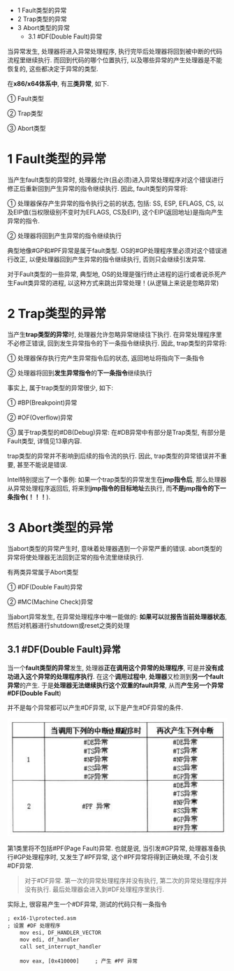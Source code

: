 - 1 Fault类型的异常
- 2 Trap类型的异常
- 3 Abort类型的异常
    - 3.1 \#DF(Double Fault)异常

当异常发生, 处理器将进入异常处理程序, 执行完毕后处理器将回到被中断的代码流程里继续执行. 而回到代码的哪个位置执行, 以及哪些异常的产生处理器是不能恢复的, 这些都决定于异常的类型.

在**x86/x64体系中**, 有**三类异常**, 如下.

① Fault类型

② Trap类型

③ Abort类型

# 1 Fault类型的异常

当产生fault类型的异常时, 处理器允许(且必须)进入异常处理程序对这个错误进行修正后重新回到产生异常的指令继续执行. 因此, fault类型的异常将:

① 处理器保存产生异常的指令执行之前的状态, 包括: SS, ESP, EFLAGS, CS, 以及EIP值(当权限级别不变时为EFLAGS, CS及EIP), 这个EIP(返回地址)是指向产生异常的指令.

② 处理器将回到产生异常的指令继续执行

典型地像\#GP和\#PF异常是属于fault类型. OS的\#GP处理程序里必须对这个错误进行改正, 以便处理器回到产生异常的指令继续执行, 否则只会继续引发异常.

对于Fault类型的一些异常, 典型地, OS的处理是强行终止进程的运行或者说杀死产生Fault类异常的进程, 以这种方式来跳出异常处理！(从逻辑上来说是忽略异常)

# 2 Trap类型的异常

当产生**trap类型的异常**时, 处理器允许忽略异常继续往下执行. 在异常处理程序里不必修正错误, 回到发生异常指令的下一条指令继续执行. 因此, trap类型的异常将:

① 处理器保存执行完产生异常指令后的状态, 返回地址将指向下一条指令

② 处理器将回到**发生异常指令**的**下一条指令**继续执行

事实上, 属于trap类型的异常很少, 如下:

① \#BP(Breakpoint)异常

② \#OF(Overflow)异常

③ 属于trap类型的\#DB(Debug)异常: 在\#DB异常中有部分是Trap类型, 有部分是Fault类型, 详情见13章内容.

trap类型的异常并不影响到后续的指令流的执行. 因此, trap类型的异常错误并不重要, 甚至不能说是错误.

Intel特别提出了一个事例: 如果一个trap类型的异常发生在**jmp指令后**, 那么处理器从异常处理程序返回后, 将来到**jmp指令的目标地址**去执行, 而**不是jmp指令的下一条指令(！！！**).

# 3 Abort类型的异常

当abort类型的异常产生时, 意味着处理器遇到一个非常严重的错误. abort类型的异常将使处理器无法回到正常的指令流里继续执行.

有两类异常属于Abort类型

① \#DF(Double Fault)异常

② \#MC(Machine Check)异常

当abort异常发生, 在异常处理程序中唯一能做的: **如果可以**就**报告当前处理器状态**, 然后对机器进行shutdown或reset之类的处理

## 3.1 \#DF(Double Fault)异常

当一个**fault类型的异常**发生, 处理器**正在调用这个异常的处理程序**, 可是并**没有成功进入这个异常的处理程序执行**. 在这个**调用过程中**, **处理器**又检测到**另一个fault异常**的产生. 于是**处理器无法继续执行这个双重的fault异常**, 从而**产生另一个异常\#DF(Double Fault**)

并不是每个异常都可以产生\#DF异常, 以下是产生\#DF异常的条件.

![config](./images/4.png)

第1类里将不包括\#PF(Page Fault)异常. 也就是说, 当引发\#GP异常, 处理器准备执行\#GP处理程序时, 又发生了\#PF异常, 这个\#PF异常将得到正确处理, 不会引发\#DF异常.

>对于\#DF异常. 第一次的异常处理程序并没有执行, 第二次的异常处理程序并没有执行. 最后处理器会进入到\#DF处理程序里执行.

实际上, 很容易产生一个\#DF异常, 测试的代码只有一条指令

```x86asm
; ex16-1\protected.asm
; 设置 #DF 处理程序
    mov esi, DF_HANDLER_VECTOR
    mov edi, df_handler
    call set_interrupt_handler
    
    mov eax, [0x410000]     ; 产生 #PF 异常
```

